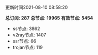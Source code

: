 更新时间2021-08-10 08:58:20

**总订阅: 287**
**总节点: 19965**
**有效节点: 5454**
- ss节点: 3862
- v2ray节点: 1407
- ssr节点: 66
- trojan节点: 119
